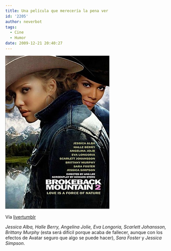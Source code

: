```yaml
---
title: Una película que merecería la pena ver
id: '2205'
author: neverbot
tags:
  - Cine
  - Humor
date: 2009-12-21 20:40:27
---
```


![200912212038.jpg](./una-pelicula-que-mereceria-la-pena-ver/200912212038.jpg)

Vía [livertumblr](http://livercake.tumblr.com/post/288974653/a-sequel-worth-watching-xteban-o)  

_Jessica Alba, Halle Berry, Angelina Jolie, Eva Longoria, Scarlett Johansson, Brittany Murphy_ (esta será difícil porque acaba de fallecer, aunque con los efectos de Avatar seguro que algo se puede hacer), _Sara Foster_ y _Jessica Simpson_.